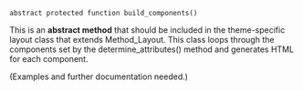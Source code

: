 `abstract protected function build_components()`

This is an **abstract method** that should be included in the theme-specific layout class that extends Method_Layout. This class loops through the components set by the determine_attributes() method and generates HTML for each component.

(Examples and further documentation needed.)